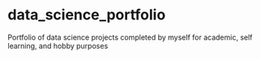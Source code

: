 # data_science_portfolio
Portfolio of data science projects completed by myself for academic, self learning, and hobby purposes
